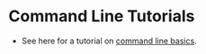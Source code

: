 # Command Line Tutorials

* See here for a tutorial on [command line basics]((https://ubuntu.com/tutorials/command-line-for-beginners#1-overview)).
